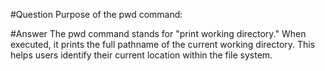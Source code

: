#Question
Purpose of the pwd command:

#Answer
The pwd command stands for "print working directory." When executed, it prints the full pathname of the current working directory. This helps users identify their current location within the file system.
